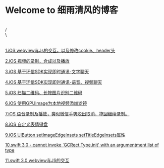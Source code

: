 # Welcome to 细雨清风的博客

<br>
/<br>
\<br>
<br>

[1.iOS webview与Js的交互。以及修改cookie、header头](http://blog.csdn.net/create_pro/article/details/60140245)

[2.iOS 视频的录制、合成以及播放](http://blog.csdn.net/create_pro/article/details/60876911)

[3.iOS 基于环信SDK实现即时通讯-文字聊天](http://blog.csdn.net/create_pro/article/details/62420040)

[4.iOS 基于环信SDK实现即时通讯-语音、视频聊天](http://blog.csdn.net/create_pro/article/details/64438747)

[5.iOS 扫描二维码、长按图片识别二维码](http://blog.csdn.net/create_pro/article/details/60139591)

[6.iOS 使用GPUImage为本地视频添加滤镜](http://blog.csdn.net/create_pro/article/details/60964403)

[7.iOS 语音录制及播放，类似微信手势脱出取消，拖回继续录制。](http://blog.csdn.net/create_pro/article/details/60581039)

[8.iOS 自定义表情键盘](http://blog.csdn.net/create_pro/article/details/59577219)

[9.iOS UIButton setImageEdgeInsets setTitleEdgeInsets属性](http://blog.csdn.net/create_pro/article/details/70917096)

[10.swift 3.0 - cannot invoke 'GCRect.Type.init' with an argumentment list of type](http://blog.csdn.net/create_pro/article/details/59543411)

[11.swift 3.0 webview与JS的交互](http://blog.csdn.net/create_pro/article/details/59575664)


